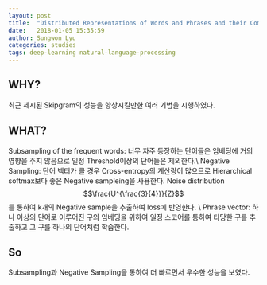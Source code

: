 ```yaml
---
layout: post
title:  "Distributed Representations of Words and Phrases and their Compositionality"
date:   2018-01-05 15:35:59
author: Sungwon Lyu
categories: studies
tags: deep-learning natural-language-processing
---
```

## WHY? 
최근 제시된 Skipgram의 성능을 향상시킬만한 여러 기법을 시행하였다. 

## WHAT?
Subsampling of the frequent words: 너무 자주 등장하는 단어들은 임베딩에 거의 영향을 주지 않음으로 일정 Threshold이상의 단어들은 제외한다.\\
Negative Sampling: 단어 벡터가 클 경우 Cross-entropy의 계산량이 많으므로 Hierarchical softmax보다 좋은 Negative sampleing을 사용한다. Noise distribution $$\frac{U^{\frac{3}{4}}}{Z}$$를 통하여 k개의 Negative sample을 추출하여 loss에 반영한다. \\
Phrase vector: 하나 이상의 단어로 이루어진 구의 임베딩을 위하여 일정 스코어를 통하여 타당한 구를 추출하고 그 구를 하나의 단어처럼 학습한다.

## So
Subsampling과 Negative Sampling을 통하여 더 빠르면서 우수한 성능을 보였다. 